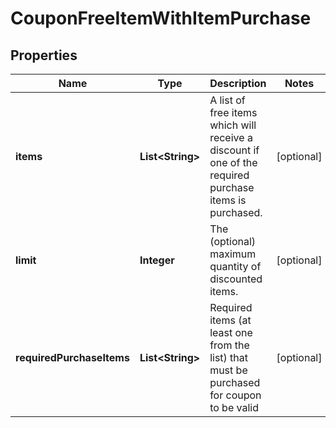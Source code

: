 
# CouponFreeItemWithItemPurchase

## Properties
Name | Type | Description | Notes
------------ | ------------- | ------------- | -------------
**items** | **List&lt;String&gt;** | A list of free items which will receive a discount if one of the required purchase items is purchased. |  [optional]
**limit** | **Integer** | The (optional) maximum quantity of discounted items. |  [optional]
**requiredPurchaseItems** | **List&lt;String&gt;** | Required items (at least one from the list) that must be purchased for coupon to be valid |  [optional]



